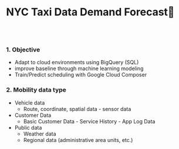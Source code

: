 <br/>
<br/>

# NYC Taxi Data Demand Forecast🚕

<br/>
<br/>

### 1. Objective
- Adapt to cloud environments using BigQuery (SQL)
- improve baseline through machine learning modeling
- Train/Predict scheduling with Google Cloud Composer

### 2. Mobility data type
- Vehicle data
  * Route, coordinate, spatial data - sensor data
- Customer Data
  * Basic Customer Data - Service History - App Log Data
- Public data
  * Weather data
  * Regional data (administrative area units, etc.)
